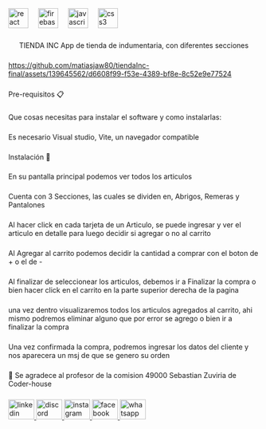 <div align="left">
  <img src="https://cdn.jsdelivr.net/gh/devicons/devicon/icons/react/react-original.svg" height="40" alt="react logo"  />
  <img width="12" />
  <img src="https://cdn.jsdelivr.net/gh/devicons/devicon/icons/firebase/firebase-plain.svg" height="40" alt="firebase logo"  />
  <img width="12" />
  <img src="https://cdn.jsdelivr.net/gh/devicons/devicon/icons/javascript/javascript-original.svg" height="40" alt="javascript logo"  />
  <img width="12" />
  <img src="https://cdn.jsdelivr.net/gh/devicons/devicon/icons/css3/css3-original.svg" height="40" alt="css3 logo"  />
</div>

###

<p align="center">TIENDA INC App de tienda de indumentaria, con diferentes secciones</p>

###

https://github.com/matiasjaw80/tiendaInc-final/assets/139645562/d6608f99-f53e-4389-bf8e-8c52e9e77524

###

<p align="left">Pre-requisitos 📋</p>

###

<p align="left">Que cosas necesitas para instalar el software y como instalarlas:</p>

###

<p align="left">Es necesario Visual studio, Vite, un navegador compatible</p>

###

<p align="left">Instalación 🔧</p>

###

<p align="left">En su pantalla principal podemos ver todos los articulos</p>

###

<p align="left">Cuenta con 3 Secciones, las cuales se dividen en, Abrigos, Remeras y Pantalones</p>

###

<p align="left">Al hacer click en cada tarjeta de un Articulo, se puede ingresar y ver el articulo en detalle para luego decidir si agregar o no al carrito</p>

###

<p align="left">Al Agregar al carrito podemos decidir la cantidad a comprar con el boton de + o el de -</p>

###

<p align="left">Al finalizar de seleccionear los articulos, debemos ir a Finalizar la compra o bien hacer click en el carrito en la parte superior derecha de la pagina</p>

###

<p align="left">una vez dentro visualizaremos todos los articulos agregados al carrito, ahi mismo podremos eliminar alguno que por error se agrego o bien ir a finalizar la compra</p>

###

<p align="left">Una vez confirmada la compra, podremos ingresar los datos del cliente y nos aparecera un msj de que se genero su orden</p>

###

<p align="left">🎁 Se agradece al profesor de la comision 49000 Sebastian Zuviria de Coder-house</p>

###

<div align="left">
  <a href="https://www.linkedin.com/in/matias-werjman/" target="_blank">
    <img src="https://raw.githubusercontent.com/maurodesouza/profile-readme-generator/master/src/assets/icons/social/linkedin/default.svg" width="52" height="40" alt="linkedin logo"  />
  </a>
  <a href="matiasjaw80" target="_blank">
    <img src="https://raw.githubusercontent.com/maurodesouza/profile-readme-generator/master/src/assets/icons/social/discord/default.svg" width="52" height="40" alt="discord logo"  />
  </a>
  <a href="https://www.instagram.com/matiasjaw80/" target="_blank">
    <img src="https://raw.githubusercontent.com/maurodesouza/profile-readme-generator/master/src/assets/icons/social/instagram/default.svg" width="52" height="40" alt="instagram logo"  />
  </a>
  <a href="https://www.facebook.com/matiasw80/" target="_blank">
    <img src="https://raw.githubusercontent.com/maurodesouza/profile-readme-generator/master/src/assets/icons/social/facebook/default.svg" width="52" height="40" alt="facebook logo"  />
  </a>
  <a href="https://wa.me/5493462541444" target="_blank">
    <img src="https://raw.githubusercontent.com/maurodesouza/profile-readme-generator/master/src/assets/icons/social/whatsapp/default.svg" width="52" height="40" alt="whatsapp logo"  />
  </a>
</div>

###
